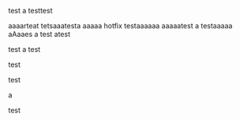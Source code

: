 test
a
testtest

aaaarteat
tetsaaatesta
aaaaa
hotfix testaaaaaa
aaaaatest
a
testaaaaa
aAaaes
a
test atest

test
a
test

test

test

a

test